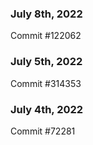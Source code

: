 ### July 8th, 2022

Commit #122062

### July 5th, 2022

Commit #314353


### July 4th, 2022

Commit #72281
